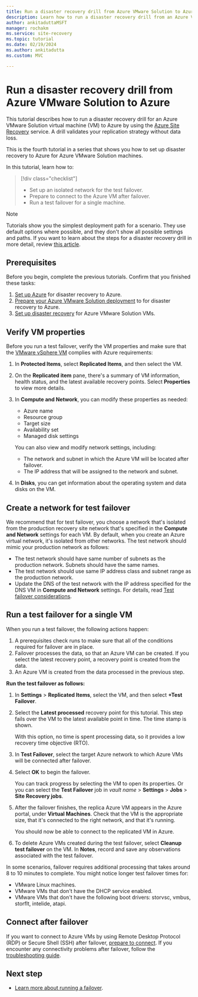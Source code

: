 ```yaml
---
title: Run a disaster recovery drill from Azure VMware Solution to Azure by using Azure Site Recovery 
description: Learn how to run a disaster recovery drill from an Azure VMware Solution private cloud to Azure, by using Azure Site Recovery.
author: ankitaduttaMSFT
manager: rochakm
ms.service: site-recovery
ms.topic: tutorial
ms.date: 02/19/2024
ms.author: ankitadutta
ms.custom: MVC

---
```

# Run a disaster recovery drill from Azure VMware Solution to Azure

This tutorial describes how to run a disaster recovery drill for an Azure VMware Solution virtual machine (VM) to Azure by using the [Azure Site Recovery](site-recovery-overview.md) service. A drill validates your replication strategy without data loss.

This is the fourth tutorial in a series that shows you how to set up disaster recovery to Azure for Azure VMware Solution machines.

In this tutorial, learn how to:

> [!div class="checklist"]
>
> * Set up an isolated network for the test failover.
> * Prepare to connect to the Azure VM after failover.
> * Run a test failover for a single machine.

> [!NOTE]
> Tutorials show you the simplest deployment path for a scenario. They use default options where possible, and they don't show all possible settings and paths. If you want to learn about the steps for a disaster recovery drill in more detail, review [this article](site-recovery-test-failover-to-azure.md).

## Prerequisites

Before you begin, complete the previous tutorials. Confirm that you finished these tasks:

1. [Set up Azure](avs-tutorial-prepare-azure.md) for disaster recovery to Azure.
2. [Prepare your Azure VMware Solution deployment](avs-tutorial-prepare-avs.md) to  for disaster recovery to Azure.
3. [Set up disaster recovery](avs-tutorial-replication.md) for Azure VMware Solution VMs.

## Verify VM properties

Before you run a test failover, verify the VM properties and make sure that the [VMware vSphere VM](vmware-physical-azure-support-matrix.md#replicated-machines) complies with Azure requirements:

1. In **Protected Items**, select **Replicated Items**, and then select the VM.
2. On the **Replicated item** pane, there's a summary of VM information, health status, and the latest available recovery points. Select **Properties** to view more details.
3. In **Compute and Network**, you can modify these properties as needed:

   * Azure name
   * Resource group
   * Target size
   * Availability set
   * Managed disk settings

   You can also view and modify network settings, including:

   * The network and subnet in which the Azure VM will be located after failover.
   * The IP address that will be assigned to the network and subnet.

4. In **Disks**, you can get information about the operating system and data disks on the VM.

## Create a network for test failover

We recommend that for test failover, you choose a network that's isolated from the production recovery site network that's specified in the **Compute and Network** settings for each VM. By default, when you create an Azure virtual network, it's isolated from other networks. The test network should mimic your production network as follows:

* The test network should have same number of subnets as the production network. Subnets should have the same names.
* The test network should use same IP address class and subnet range as the production network.
* Update the DNS of the test network with the IP address specified for the DNS VM in **Compute and Network** settings. For details, read [Test failover considerations](site-recovery-active-directory.md#test-failover-considerations).

## Run a test failover for a single VM

When you run a test failover, the following actions happen:

1. A prerequisites check runs to make sure that all of the conditions required for failover are in place.
2. Failover processes the data, so that an Azure VM can be created. If you select the latest recovery point, a recovery point is created from the data.
3. An Azure VM is created from the data processed in the previous step.

**Run the test failover as follows:**

1. In **Settings** > **Replicated Items**, select the VM, and then select **+Test Failover**.
2. Select the **Latest processed** recovery point for this tutorial. This step fails over the VM to the latest available point in time. The time stamp is shown.

   With this option, no time is spent processing data, so it provides a low recovery time objective (RTO).
3. In **Test Failover**, select the target Azure network to which Azure VMs will be connected after failover.
4. Select **OK** to begin the failover.

   You can track progress by selecting the VM to open its properties. Or you can select the **Test Failover** job in *vault name* > **Settings** > **Jobs** > **Site Recovery jobs**.
5. After the failover finishes, the replica Azure VM appears in the Azure portal, under **Virtual Machines**. Check that the VM is the appropriate size, that it's connected to the right network, and that it's running.

   You should now be able to connect to the replicated VM in Azure.
6. To delete Azure VMs created during the test failover, select **Cleanup test failover** on the VM. In **Notes**, record and save any observations associated with the test failover.

In some scenarios, failover requires additional processing that takes around 8 to 10 minutes to complete. You might notice longer test failover times for:

* VMware Linux machines.
* VMware VMs that don't have the DHCP service enabled.
* VMware VMs that don't have the following boot drivers: storvsc, vmbus, storflt, intelide, atapi.

## Connect after failover

If you want to connect to Azure VMs by using Remote Desktop Protocol (RDP) or Secure Shell (SSH) after failover, [prepare to connect](site-recovery-test-failover-to-azure.md#prepare-to-connect-to-azure-vms-after-failover). If you encounter any connectivity problems after failover, follow the [troubleshooting guide](site-recovery-failover-to-azure-troubleshoot.md).

## Next step

- [Learn more about running a failover](avs-tutorial-failover.md).
